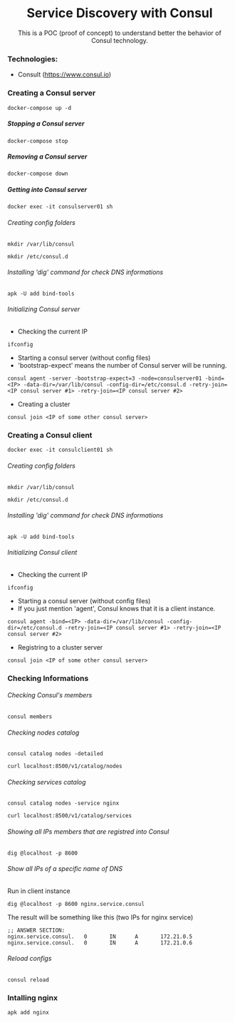 <h1 align="center">Service Discovery with Consul</h1>
<p align="center">This is a POC (proof of concept) to understand better the behavior of Consul technology.</p>


### Technologies:
* Consult (https://www.consul.io)

### Creating a Consul server
```console
docker-compose up -d
```
##### Stopping a Consul server
```console
docker-compose stop
```
##### Removing a Consul server
```console
docker-compose down
```
##### Getting into Consul server
```console
docker exec -it consulserver01 sh
```
###### Creating config folders
```console
mkdir /var/lib/consul
```
```console
mkdir /etc/consul.d
```
###### Installing 'dig' command for check DNS informations
```console
apk -U add bind-tools
```
###### Initializing Consul server
* Checking the current IP
```console
ifconfig
```
* Starting a consul server (without config files)
* 'bootstrap-expect' means the number of Consul server will be running.
```console
consul agent -server -bootstrap-expect=3 -node=consulserver01 -bind=<IP> -data-dir=/var/lib/consul -config-dir=/etc/consul.d -retry-join=<IP consul server #1> -retry-join=<IP consul server #2>
```
* Creating a cluster
```console
consul join <IP of some other consul server>
```

### Creating a Consul client
```console
docker exec -it consulclient01 sh
```
###### Creating config folders
```console
mkdir /var/lib/consul
```
```console
mkdir /etc/consul.d
```
###### Installing 'dig' command for check DNS informations
```console
apk -U add bind-tools
```
###### Initializing Consul client
* Checking the current IP
```console
ifconfig
```
* Starting a consul server (without config files)
* If you just mention 'agent', Consul knows that it is a client instance.
```console
consul agent -bind=<IP> -data-dir=/var/lib/consul -config-dir=/etc/consul.d -retry-join=<IP consul server #1> -retry-join=<IP consul server #2>
```
* Registring to a cluster server
```console
consul join <IP of some other consul server>
```

### Checking Informations
###### Checking Consul's members
```console
consul members
```
###### Checking nodes catalog
```console
consul catalog nodes -detailed
```
```console
curl localhost:8500/v1/catalog/nodes
```
###### Checking services catalog
```console
consul catalog nodes -service nginx
```
```console
curl localhost:8500/v1/catalog/services
```
###### Showing all IPs members that are registred into Consul
```console
dig @localhost -p 8600
```
###### Show all IPs of a specific name of DNS
Run in client instance
```console
dig @localhost -p 8600 nginx.service.consul
```
The result will be something like this (two IPs for nginx service)
```console
;; ANSWER SECTION:
nginx.service.consul.   0       IN      A       172.21.0.5
nginx.service.consul.   0       IN      A       172.21.0.6
```
###### Reload configs
```console
consul reload
```
### Intalling nginx
```console
apk add nginx
```
